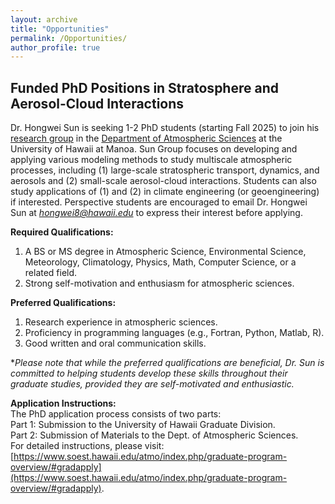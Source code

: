 ```yaml
---
layout: archive
title: "Opportunities"
permalink: /Opportunities/
author_profile: true
---
```


Funded PhD Positions in Stratosphere and Aerosol-Cloud Interactions
--

Dr. Hongwei Sun is seeking 1-2 PhD students (starting Fall 2025) to join his [research group](https://hongwei8sun.github.io/) in the [Department of Atmospheric Sciences](https://www.soest.hawaii.edu/atmo/) at the University of Hawaii at Manoa. Sun Group focuses on developing and applying various modeling methods to study multiscale atmospheric processes, including (1) large-scale stratospheric transport, dynamics, and aerosols and (2) small-scale aerosol-cloud interactions. Students can also study applications of (1) and (2) in climate engineering (or geoengineering) if interested. Perspective students are encouraged to email Dr. Hongwei Sun at *hongwei8@hawaii.edu* to express their interest before applying. <br />

**Required Qualifications:** <br />
1. A BS or MS degree in Atmospheric Science, Environmental Science, Meteorology, Climatology, Physics, Math, Computer Science, or a related field. <br />
2. Strong self-motivation and enthusiasm for atmospheric sciences. <br />

**Preferred Qualifications:** <br />
1. Research experience in atmospheric sciences. <br />
2. Proficiency in programming languages (e.g., Fortran, Python, Matlab, R). <br />
3. Good written and oral communication skills. <br />

**Please note that while the preferred qualifications are beneficial, Dr. Sun is committed to helping students develop these skills throughout their graduate studies, provided they are self-motivated and enthusiastic.* <br />

**Application Instructions:** <br />
The PhD application process consists of two parts: <br />
Part 1: Submission to the University of Hawaii Graduate Division. <br />
Part 2: Submission of Materials to the Dept. of Atmospheric Sciences. <br />
For detailed instructions, please visit: [https://www.soest.hawaii.edu/atmo/index.php/graduate-program-overview/#gradapply](https://www.soest.hawaii.edu/atmo/index.php/graduate-program-overview/#gradapply). <br />

